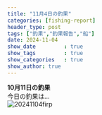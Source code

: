 ```yaml
---
title: "11月4日の釣果"
categories: [fishing-report]
header_type: post
tags: ["釣果","釣果報告","船"]
date: 2024-11-04
show_date         : true
show_tags         : true
show_categories   : true
show_author: true
---
```

**10月11日の釣果**
<br>
今日の釣果は…  
![20241104firp](https://xs572728.xsrv.jp/fishing_site/assets/site_image/IMG_6394_clop.jpg "2024/11/04の釣果")






